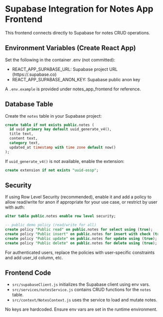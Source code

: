# Supabase Integration for Notes App Frontend

This frontend connects directly to Supabase for notes CRUD operations.

## Environment Variables (Create React App)
Set the following in the container .env (not committed):
- REACT_APP_SUPABASE_URL: Supabase project URL (https://<project>.supabase.co)
- REACT_APP_SUPABASE_ANON_KEY: Supabase public anon key

A `.env.example` is provided under notes_app_frontend for reference.

## Database Table
Create the `notes` table in your Supabase project:

```sql
create table if not exists public.notes (
  id uuid primary key default uuid_generate_v4(),
  title text,
  content text,
  category text,
  updated_at timestamp with time zone default now()
);
```

If `uuid_generate_v4()` is not available, enable the extension:
```sql
create extension if not exists "uuid-ossp";
```

## Security
If using Row Level Security (recommended), enable it and add a policy to allow read/write for anon if appropriate for your use case, or restrict by user with auth:

```sql
alter table public.notes enable row level security;

-- public demo policy (read/write for all)
create policy "Public read" on public.notes for select using (true);
create policy "Public insert" on public.notes for insert with check (true);
create policy "Public update" on public.notes for update using (true);
create policy "Public delete" on public.notes for delete using (true);
```

For authenticated users, replace the policies with user-specific constraints and add user_id column, etc.

## Frontend Code
- `src/supabaseClient.js` initializes the Supabase client using env vars.
- `src/services/notesService.js` contains CRUD functions for the `notes` table.
- `src/context/NotesContext.js` uses the service to load and mutate notes.

No keys are hardcoded. Ensure env vars are set in the runtime environment.
